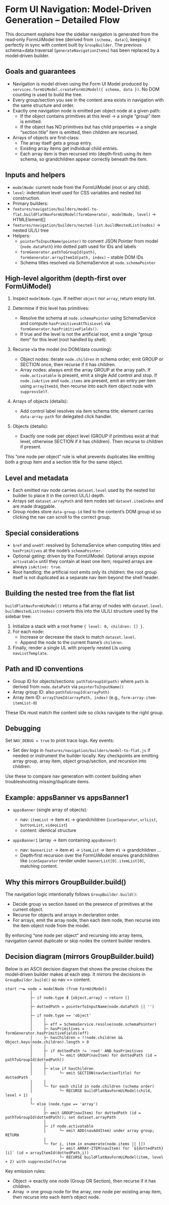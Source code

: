# Form UI Navigation: Model‑Driven Generation – Detailed Flow

This document explains how the sidebar navigation is generated from the read‑only FormUiModel tree (derived from `(schema, data)`), keeping it perfectly in sync with content built by `GroupBuilder`. The previous schema+data traversal (`generateNavigationItems`) has been replaced by a model‑driven builder.

## Goals and guarantees

- Navigation is model driven using the Form UI Model produced by `services.formUiModel.createFormUiModel({ schema, data })`. No DOM counting is used to build the tree.
- Every group/section you see in the content area exists in navigation with the same structure and order.
- Exactly one navigation node is emitted per object node at a given path:
  - If the object contains primitives at this level → a single “group” item is emitted.
  - If the object has NO primitives but has child properties → a single “section title” item is emitted, then children are recursed.
- Arrays of objects are first‑class:
  - The array itself gets a group entry.
  - Existing array items get individual child entries.
  - Each array item is then recursed into (depth‑first) using its item schema, so grandchildren appear correctly beneath the item.

## Inputs and helpers

- `modelNode`: current node from the FormUiModel (root or any child).
- `level`: indentation level used for CSS variables and nested list construction.
- Primary builders:
- `features/navigation/builders/model-to-flat.buildFlatNavFormUiModel(formGenerator, modelNode, level)` → HTMLElement[]
- `features/navigation/builders/nested-list.buildNestedList(nodes)` → nested UL/LI tree
- Helpers:
  - `pointerToInputName(pointer)` to convert JSON Pointer from model (`node.dataPath`) into dotted path used for IDs and labels
  - `formGenerator.pathToGroupId(path)`, `formGenerator.arrayItemId(path, index)` – stable DOM IDs
  - Schema titles resolved via SchemaService at `node.schemaPointer`

## High‑level algorithm (depth‑first over FormUiModel)

1) Inspect `modelNode.type`. If neither `object` nor `array`, return empty list.

2) Determine if this level has primitives:
   - Resolve the schema at `node.schemaPointer` using SchemaService and compute `hasPrimitivesAtThisLevel` via `formGenerator.hasPrimitiveFields()`.
   - If true and the level is not the artificial root, emit a single “group item” for this level (root handled by shell).

3) Recurse via the model (no DOM/data counting):
   - Object nodes: iterate `node.children` in schema order; emit GROUP or SECTION once, then recurse if it has children.
   - Array nodes: always emit the array GROUP at the array path. If `node.activatable` is present, emit a single Add control and stop. If `node.isActive` and `node.items` are present, emit an entry per item using `arrayItemId`, then recurse into each item object node with `suppressSelf`.

4) Arrays of objects (details):
   - Add control label resolves via item schema title; element carries `data-array-path` for delegated click handler.

5) Objects (details):
   - Exactly one node per object level (GROUP if primitives exist at that level, otherwise SECTION if it has children). Then recurse to children if present.

This “one node per object” rule is what prevents duplicates like emitting both a group item and a section title for the same object.

## Level and metadata

- Each emitted nav node carries `dataset.level` used by the nested list builder to place it in the correct UL/LI depth.
- Arrays set `dataset.arrayPath` and item nodes set `dataset.itemIndex` and are made draggable.
- Group nodes store `data-group-id` tied to the content’s DOM group id so clicking the nav can scroll to the correct group.

## Special considerations

- `$ref` and `oneOf`: resolved by SchemaService when computing titles and `hasPrimitives` at the node’s `schemaPointer`.
- Optional gating: driven by the FormUiModel. Optional arrays expose `activatable` until they contain at least one item; required arrays are always `isActive: true`.
- Root handling: the artificial root emits only its children; the root group itself is not duplicated as a separate nav item beyond the shell header.

## Building the nested tree from the flat list

`buildFlatNavFormUiModel()` returns a flat array of nodes with `dataset.level`. `buildNestedList(nodes)` converts this into the UL/LI structure used by the sidebar tree:

1) Initialize a stack with a root frame `{ level: 0, children: [] }`.
2) For each node:
   - Increase or decrease the stack to match `dataset.level`.
   - Append the node to the current frame’s `children`.
3) Finally, render a single UL with properly nested LIs using `navListTemplate`.

## Path and ID conventions

- Group ID for objects/sections: `pathToGroupId(path)` where `path` is derived from `node.dataPath` via `pointerToInputName()`
- Array group ID: also `pathToGroupId(arrayPath)`
- Array item ID: `arrayItemId(arrayPath, index)` (e.g., `form-array-item-itemList-0`)

These IDs must match the content side so clicks navigate to the right group.

## Debugging

Set `NAV_DEBUG = true` to print trace logs. Key events:

- Set dev logs in `features/navigation/builders/model-to-flat.js` if needed or instrument the builder locally. Key checkpoints are emitting array group, array item, object group/section, and recursion into children.

Use these to compare nav generation with content building when troubleshooting missing/duplicate items.

## Example: appsBanner vs appsBanner1

- `appsBanner` (single array of objects):
  - nav: `itemList` → item `#1` → grandchildren (`iconSeparator`, `urlList`, `buttonList`, `videoList`)
  - content: identical structure

- `appsBanner1` (array → item containing `appsBanner`):
  - nav: `bannerList` → item `#1` → `itemList` → item `#1` → grandchildren …
  - Depth‑first recursion over the FormUiModel ensures grandchildren like `iconSeparator` render under `bannerList[0].itemList[0]`, matching content.

## Why this mirrors GroupBuilder.build()

The navigation logic intentionally follows `GroupBuilder.build()`:

- Decide group vs section based on the presence of primitives at the current object.
- Recurse for objects and arrays in declaration order.
- For arrays, emit the array node, then each item node, then recurse into the item object node from the model.

By enforcing “one node per object” and recursing into array items, navigation cannot duplicate or skip nodes the content builder renders.

## Decision diagram (mirrors GroupBuilder.build)

Below is an ASCII decision diagram that shows the precise choices the model‑driven builder makes at each step. It mirrors the decisions in `GroupBuilder.build()` so nav == content.

```
start ──► node = modelNode (from FormUiModel)
           │
           ├─ if node.type ∉ {object,array} → return []
           │
           ├─ dottedPath = pointerToInputName(node.dataPath || '')
           │
           ├─ if node.type == 'object'
           │     │
           │     ├─ eff = SchemaService.resolve(node.schemaPointer)
           │     ├─ hasPrimitives = formGenerator.hasPrimitiveFields(eff)
           │     ├─ hasChildren = !!node.children && Object.keys(node.children).length > 0
           │     │
           │     ├─ if dottedPath != 'root' AND hasPrimitives
           │     │      └─ emit GROUP(navItem) for dottedPath (id = pathToGroupId(dottedPath))
           │     │
           │     ├─ else if hasChildren
           │     │      └─ emit SECTION(navSectionTitle) for dottedPath
           │     │
           │     └─ for each child in node.children (schema order)
           │            └─ RECURSE buildFlatNavFormUiModel(child, level + 1)
           │
           └─ else (node.type == 'array')
                 │
                 ├─ emit GROUP(navItem) for dottedPath (id = pathToGroupId(dottedPath)); set dataset.arrayPath
                 │
                 ├─ if node.activatable
                 │      └─ emit ADD(navAddItem) under array group; RETURN
                 │
                 └─ for i, item in enumerate(node.items || [])
                        ├─ emit ARRAY-ITEM(navItem) for `${dottedPath}[i]` (id = arrayItemId(dottedPath,i))
                        └─ RECURSE buildFlatNavFormUiModel(item, level + 2) with suppressSelf=true
```

Key emission rules:
- Object → exactly one node (Group OR Section), then recurse if it has children.
- Array → one group node for the array, one node per existing array item, then recurse into each item’s object node.